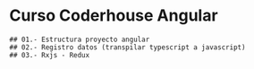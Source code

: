 # Curso Coderhouse Angular



```
## 01.- Estructura proyecto angular
## 02.- Registro datos (transpilar typescript a javascript)
## 03.- Rxjs - Redux
```